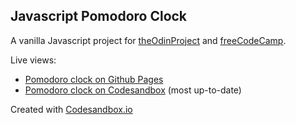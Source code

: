## Javascript Pomodoro Clock

A vanilla Javascript project for [theOdinProject](https://www.theodinproject.com/courses/web-development-101/lessons/pairing-project) and [freeCodeCamp](https://learn.freecodecamp.org/front-end-libraries/front-end-libraries-projects/build-a-pomodoro-clock/).

Live views:

- [Pomodoro clock on Github Pages](https://ann-codes.github.io/javascript-calculator/)
- [Pomodoro clock on Codesandbox](https://uffdv.csb.app/) (most up-to-date)

Created with [Codesandbox.io](https://codesandbox.io/s/javascript-pomodoro-clock-uffdv)
